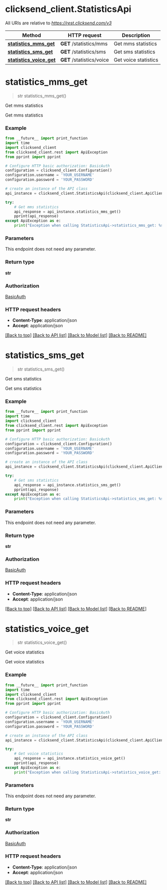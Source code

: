 # clicksend_client.StatisticsApi

All URIs are relative to *https://rest.clicksend.com/v3*

Method | HTTP request | Description
------------- | ------------- | -------------
[**statistics_mms_get**](StatisticsApi.md#statistics_mms_get) | **GET** /statistics/mms | Get mms statistics
[**statistics_sms_get**](StatisticsApi.md#statistics_sms_get) | **GET** /statistics/sms | Get sms statistics
[**statistics_voice_get**](StatisticsApi.md#statistics_voice_get) | **GET** /statistics/voice | Get voice statistics


# **statistics_mms_get**
> str statistics_mms_get()

Get mms statistics

Get mms statistics

### Example
```python
from __future__ import print_function
import time
import clicksend_client
from clicksend_client.rest import ApiException
from pprint import pprint

# Configure HTTP basic authorization: BasicAuth
configuration = clicksend_client.Configuration()
configuration.username = 'YOUR_USERNAME'
configuration.password = 'YOUR_PASSWORD'

# create an instance of the API class
api_instance = clicksend_client.StatisticsApi(clicksend_client.ApiClient(configuration))

try:
    # Get mms statistics
    api_response = api_instance.statistics_mms_get()
    pprint(api_response)
except ApiException as e:
    print("Exception when calling StatisticsApi->statistics_mms_get: %s\n" % e)
```

### Parameters
This endpoint does not need any parameter.

### Return type

**str**

### Authorization

[BasicAuth](../README.md#BasicAuth)

### HTTP request headers

 - **Content-Type**: application/json
 - **Accept**: application/json

[[Back to top]](#) [[Back to API list]](../README.md#documentation-for-api-endpoints) [[Back to Model list]](../README.md#documentation-for-models) [[Back to README]](../README.md)

# **statistics_sms_get**
> str statistics_sms_get()

Get sms statistics

Get sms statistics

### Example
```python
from __future__ import print_function
import time
import clicksend_client
from clicksend_client.rest import ApiException
from pprint import pprint

# Configure HTTP basic authorization: BasicAuth
configuration = clicksend_client.Configuration()
configuration.username = 'YOUR_USERNAME'
configuration.password = 'YOUR_PASSWORD'

# create an instance of the API class
api_instance = clicksend_client.StatisticsApi(clicksend_client.ApiClient(configuration))

try:
    # Get sms statistics
    api_response = api_instance.statistics_sms_get()
    pprint(api_response)
except ApiException as e:
    print("Exception when calling StatisticsApi->statistics_sms_get: %s\n" % e)
```

### Parameters
This endpoint does not need any parameter.

### Return type

**str**

### Authorization

[BasicAuth](../README.md#BasicAuth)

### HTTP request headers

 - **Content-Type**: application/json
 - **Accept**: application/json

[[Back to top]](#) [[Back to API list]](../README.md#documentation-for-api-endpoints) [[Back to Model list]](../README.md#documentation-for-models) [[Back to README]](../README.md)

# **statistics_voice_get**
> str statistics_voice_get()

Get voice statistics

Get voice statistics

### Example
```python
from __future__ import print_function
import time
import clicksend_client
from clicksend_client.rest import ApiException
from pprint import pprint

# Configure HTTP basic authorization: BasicAuth
configuration = clicksend_client.Configuration()
configuration.username = 'YOUR_USERNAME'
configuration.password = 'YOUR_PASSWORD'

# create an instance of the API class
api_instance = clicksend_client.StatisticsApi(clicksend_client.ApiClient(configuration))

try:
    # Get voice statistics
    api_response = api_instance.statistics_voice_get()
    pprint(api_response)
except ApiException as e:
    print("Exception when calling StatisticsApi->statistics_voice_get: %s\n" % e)
```

### Parameters
This endpoint does not need any parameter.

### Return type

**str**

### Authorization

[BasicAuth](../README.md#BasicAuth)

### HTTP request headers

 - **Content-Type**: application/json
 - **Accept**: application/json

[[Back to top]](#) [[Back to API list]](../README.md#documentation-for-api-endpoints) [[Back to Model list]](../README.md#documentation-for-models) [[Back to README]](../README.md)

